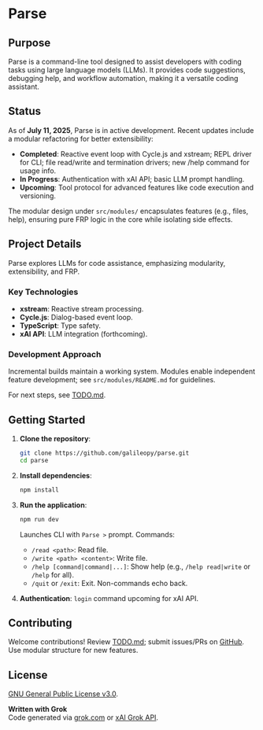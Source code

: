 # Parse

## Purpose
Parse is a command-line tool designed to assist developers with coding tasks using large language models (LLMs). It provides code suggestions, debugging help, and workflow automation, making it a versatile coding assistant.

## Status
As of **July 11, 2025**, Parse is in active development. Recent updates include a modular refactoring for better extensibility:
- **Completed**: Reactive event loop with Cycle.js and xstream; REPL driver for CLI; file read/write and termination drivers; new /help command for usage info.
- **In Progress**: Authentication with xAI API; basic LLM prompt handling.
- **Upcoming**: Tool protocol for advanced features like code execution and versioning.

The modular design under `src/modules/` encapsulates features (e.g., files, help), ensuring pure FRP logic in the core while isolating side effects.

## Project Details
Parse explores LLMs for code assistance, emphasizing modularity, extensibility, and FRP.

### Key Technologies
- **xstream**: Reactive stream processing.
- **Cycle.js**: Dialog-based event loop.
- **TypeScript**: Type safety.
- **xAI API**: LLM integration (forthcoming).

### Development Approach
Incremental builds maintain a working system. Modules enable independent feature development; see `src/modules/README.md` for guidelines.

For next steps, see [TODO.md](TODO.md).

## Getting Started

1. **Clone the repository**:
   ```bash
   git clone https://github.com/galileopy/parse.git
   cd parse
   ```

2. **Install dependencies**:
   ```bash
   npm install
   ```

3. **Run the application**:
   ```bash
   npm run dev
   ```
   Launches CLI with `Parse >` prompt. Commands:
   - `/read <path>`: Read file.
   - `/write <path> <content>`: Write file.
   - `/help [command|command|...]`: Show help (e.g., `/help read|write` or `/help` for all).
   - `/quit` or `/exit`: Exit.
   Non-commands echo back.

4. **Authentication**:
   `login` command upcoming for xAI API.

## Contributing
Welcome contributions! Review [TODO.md](TODO.md); submit issues/PRs on [GitHub](https://github.com/galileopy/parse). Use modular structure for new features.

## License
[GNU General Public License v3.0](LICENSE).

**Written with Grok**  
Code generated via [grok.com](https://grok.com) or [xAI Grok API](https://x.ai/api).
